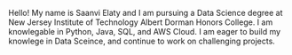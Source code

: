 Hello! My name is Saanvi Elaty and I am pursuing a Data Science degree at New Jersey Institute of Technology Albert Dorman Honors College.  I am knowlegable in Python, Java, SQL, and AWS Cloud.  I am eager to build my knowlege in Data Sceince, and continue to work on challenging projects. 

<!---
saanvielaty/saanvielaty is a ✨ special ✨ repository because its `README.md` (this file) appears on your GitHub profile.
You can click the Preview link to take a look at your changes.
--->
